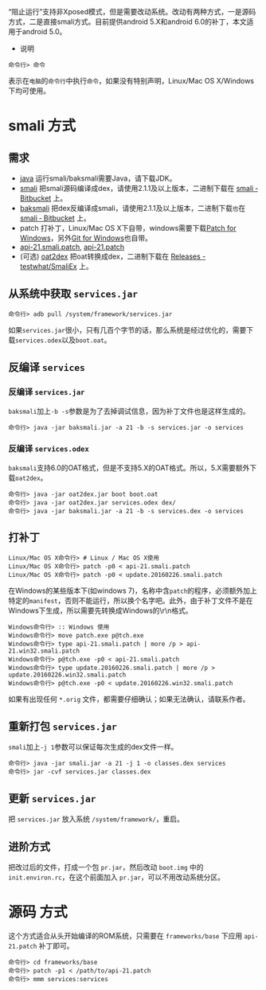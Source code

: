 “阻止运行”支持非Xposed模式，但是需要改动系统。改动有两种方式，一是源码方式，二是直接smali方式。目前提供android 5.X和android 6.0的补丁，本文适用于android 5.0。

* 说明

```
命令行> 命令
```

表示在`电脑`的`命令行`中执行`命令`，如果没有特别声明，Linux/Mac OS X/Windows下均可使用。

# smali 方式

## 需求
- [java](http://www.oracle.com/technetwork/java/javase/downloads/index.html) 运行smali/baksmali需要Java，请下载JDK。
- [smali](http://github.com/JesusFreke/smali) 把smali源码编译成dex，请使用2.1.1及以上版本，二进制下载在 [smali ‐ Bitbucket](https://bitbucket.org/JesusFreke/smali/downloads) 上。
- [baksmali](http://github.com/JesusFreke/smali) 把dex反编译成smali，请使用2.1.1及以上版本，二进制下载`也`在 [smali ‐ Bitbucket](https://bitbucket.org/JesusFreke/smali/downloads) 上。
- patch 打补丁，Linux/Mac OS X下自带，windows需要下载[Patch for Windows](http://gnuwin32.sourceforge.net/packages/patch.htm)，另外[Git for Windows](https://git-for-windows.github.io/)也自带。
- [api-21.smali.patch](api-21.smali.patch), [api-21.patch](api-21.patch)
- (可选) [oat2dex](https://github.com/testwhat/SmaliEx/) 把oat转换成dex，二进制下载在 [Releases - testwhat/SmaliEx](https://github.com/testwhat/SmaliEx/releases) 上。

## 从系统中获取 `services.jar`

```
命令行> adb pull /system/framework/services.jar
```

如果`services.jar`很小，只有几百个字节的话，那么系统是经过优化的，需要下载`services.odex`以及`boot.oat`。

## 反编译 `services`

### 反编译 `services.jar`

`baksmali`加上`-b -s`参数是为了去掉调试信息，因为补丁文件也是这样生成的。

```
命令行> java -jar baksmali.jar -a 21 -b -s services.jar -o services
```

### 反编译 `services.odex`

`baksmali`支持6.0的OAT格式，但是不支持5.X的OAT格式。所以，5.X需要额外下载`oat2dex`。

```
命令行> java -jar oat2dex.jar boot boot.oat
命令行> java -jar oat2dex.jar services.odex dex/
命令行> java -jar baksmali.jar -a 21 -b -s services.dex -o services
```

## 打补丁

```
Linux/Mac OS X命令行> # Linux / Mac OS X使用
Linux/Mac OS X命令行> patch -p0 < api-21.smali.patch
Linux/Mac OS X命令行> patch -p0 < update.20160226.smali.patch
```

在Windows的某些版本下(如windows 7)，名称中含`patch`的程序，必须额外加上特定的`manifest`，否则不能运行，所以换个名字吧。此外，由于补丁文件不是在Windows下生成，所以需要先转换成Windows的\r\n格式。

```
Windows命令行> :: Windows 使用
Windows命令行> move patch.exe p@tch.exe
Windows命令行> type api-21.smali.patch | more /p > api-21.win32.smali.patch
Windows命令行> p@tch.exe -p0 < api-21.smali.patch
Windows命令行> type update.20160226.smali.patch | more /p > update.20160226.win32.smali.patch
Windows命令行> p@tch.exe -p0 < update.20160226.win32.smali.patch
```

如果有出现任何 `*.orig` 文件，都需要仔细确认；如果无法确认，请联系作者。

## 重新打包 `services.jar`

`smali`加上`-j 1`参数可以保证每次生成的dex文件一样。

```
命令行> java -jar smali.jar -a 21 -j 1 -o classes.dex services
命令行> jar -cvf services.jar classes.dex
```

## 更新 `services.jar`

把 `services.jar` 放入系统 `/system/framework/`，重启。

## 进阶方式

把改过后的文件，打成一个包 `pr.jar`，然后改动 `boot.img` 中的 `init.environ.rc`，在这个前面加入 `pr.jar`，可以不用改动系统分区。

# 源码 方式

这个方式适合从头开始编译的ROM系统，只需要在 `frameworks/base` 下应用 `api-21.patch` 补丁即可。

```
命令行> cd frameworks/base
命令行> patch -p1 < /path/to/api-21.patch
命令行> mmm services:services
```
